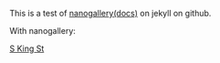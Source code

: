 <script src="//cdn.boidem.org/js/xdomain.min.js" slave="http://cdn.boidem.org/js/proxy.html"></script>
<link href="http://cdn.boidem.org/js/css/nanogallery2.min.css" rel="stylesheet" type="text/css">
<script type="text/javascript" src="http://cdn.boidem.org/js/jquery-3.2.1.min.js"></script>
<script type="text/javascript" src="http://cdn.boidem.org/js/jquery.nanogallery2.min.js"></script>


This is a test of [nanogallery](https://nanogallery2.nanostudio.org/)[(docs)](https://nanogallery2.nanostudio.org/documentation.html#ngy2_gallery) on jekyll on github.



With nanogallery:

<!-- nanogallery2 -->
<div id="nanogallery2" data-nanogallery2>
<a href="http://cdn.boidem.org/2017/2702SKingSeattle.JPG">S King St</a>
</div>
<!-- end nanogallery2 -->


